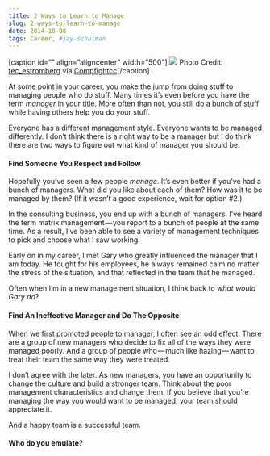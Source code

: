 ```yaml
---
title: 2 Ways to Learn to Manage
slug: 2-ways-to-learn-to-manage
date: 2014-10-08
tags: Career, #jay-schulman
---
```


[caption id=”” align=”aligncenter” width=”500"]
![](__GHOST_URL__/content/images/max/800/0-kFjCys5Z0wK7p6XF.jpg)
Photo Credit: [tec_estromberg](https://www.flickr.com/photos/92334668@N07/11122773785/) via [Compfight](http://compfight.com)[cc](https://creativecommons.org/licenses/by/2.0/)[/caption]

At some point in your career, you make the jump from doing stuff to managing people who do stuff. Many times it’s even before you have the term *manager* in your title. More often than not, you still do a bunch of stuff while having others help you do your stuff.

Everyone has a different management style. Everyone wants to be managed differently. I don’t think there is a right way to be a manager but I do think there are two ways to figure out what kind of manager you should be.

#### Find Someone You Respect and Follow

Hopefully you’ve seen a few people *manage*. It’s even better if you’ve had a bunch of managers. What did you like about each of them? How was it to be managed by them? (If it wasn’t a good experience, wait for option #2.)

In the consulting business, you end up with a bunch of managers. I’ve heard the term matrix management — you report to a bunch of people at the same time. As a result, I’ve been able to see a variety of management techniques to pick and choose what I saw working.

Early on in my career, I met Gary who greatly influenced the manager that I am today. He fought for his employees, he always remained calm no matter the stress of the situation, and that reflected in the team that he managed.

Often when I’m in a new management situation, I think back to *what would Gary do*?

#### Find An Ineffective Manager and Do The Opposite

When we first promoted people to manager, I often see an odd effect. There are a group of new managers who decide to fix all of the ways they were managed poorly. And a group of people who — much like hazing — want to treat their team the same way they were treated.

I don’t agree with the later. As new managers, you have an opportunity to change the culture and build a stronger team. Think about the poor management characteristics and change them. If you believe that you’re managing the way you would want to be managed, your team should appreciate it.

And a happy team is a successful team.

#### Who do you emulate?

